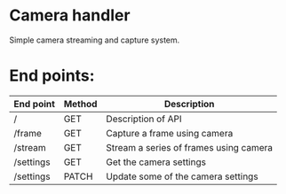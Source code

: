 # Camera handler
Simple camera streaming and capture system.

# End points:
|End point|Method|Description|
|-|-|-|
|/|GET|Description of API|
|/frame|GET|Capture a frame using camera|
|/stream|GET|Stream a series of frames using camera|
|/settings|GET|Get the camera settings|
|/settings|PATCH|Update some of the camera settings|

